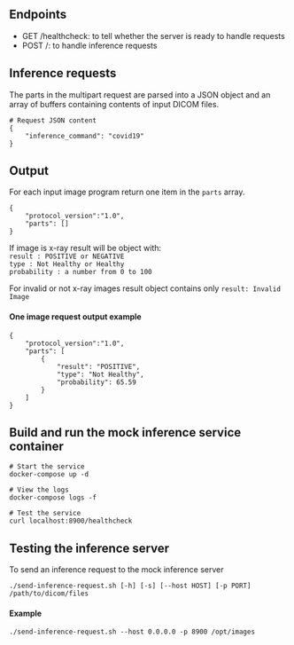 ## Endpoints

- GET /healthcheck: to tell whether the server is ready to handle requests  
- POST /: to handle inference requests

## Inference requests

The parts in the multipart request are parsed into a JSON object and an array of buffers containing contents of input DICOM files.
```
# Request JSON content
{
    "inference_command": "covid19"
}
```

## Output 
For each input image program return one item in the `parts` array. 
```
{
    "protocol_version":"1.0",
    "parts": []
}
```

If image is x-ray result will be object with:  
`result : POSITIVE or NEGATIVE`  
`type : Not Healthy or Healthy`  
`probability : a number from 0 to 100`  

For invalid or not x-ray images result object contains only  `result: Invalid Image`

#### One image request output example
```
{
    "protocol_version":"1.0",
    "parts": [
        {
            "result": "POSITIVE", 
            "type": "Not Healthy", 
            "probability": 65.59
        }
    ]
}
```

## Build and run the mock inference service container

```
# Start the service
docker-compose up -d

# View the logs
docker-compose logs -f

# Test the service
curl localhost:8900/healthcheck
```
    
## Testing the inference server

To send an inference request to the mock inference server
```
./send-inference-request.sh [-h] [-s] [--host HOST] [-p PORT] /path/to/dicom/files
```
#### Example

```
./send-inference-request.sh --host 0.0.0.0 -p 8900 /opt/images
```